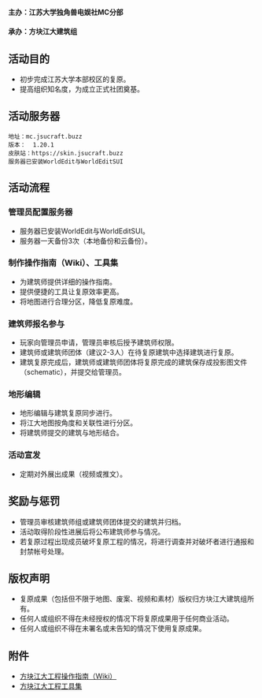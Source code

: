 #### 主办：江苏大学独角兽电娱社MC分部

#### 承办：方块江大建筑组

## 活动目的

- 初步完成江苏大学本部校区的复原。
- 提高组织知名度，为成立正式社团奠基。

## 活动服务器

    地址：mc.jsucraft.buzz
    版本：  1.20.1
    皮肤站：https://skin.jsucraft.buzz
    服务器已安装WorldEdit与WorldEditSUI

## 活动流程

### 管理员配置服务器

- 服务器已安装WorldEdit与WorldEditSUI。
- 服务器一天备份3次（本地备份和云备份）。

### 制作操作指南（Wiki）、工具集

- 为建筑师提供详细的操作指南。
- 提供便捷的工具让复原效率更高。
- 将地图进行合理分区，降低复原难度。

### 建筑师报名参与

- 玩家向管理员申请，管理员审核后授予建筑师权限。
- 建筑师或建筑师团体（建议2-3人）在待复原建筑中选择建筑进行复原。
- 建筑复原完成后，建筑师或建筑师团体将复原完成的建筑保存成投影图文件（schematic），并提交给管理员。

### 地形编辑

- 地形编辑与建筑复原同步进行。
- 将江大地图按角度和关联性进行分区。
- 将建筑师提交的建筑与地形结合。

### 活动宣发

- 定期对外展出成果（视频或推文）。

## 奖励与惩罚

- 管理员审核建筑师组或建筑师团体提交的建筑并归档。
- 活动取得阶段性进展后将公布建筑师参与情况。
- 若复原过程出现成员破坏复原工程的情况，将进行调查并对破坏者进行通报和封禁帐号处理。

## 版权声明

- 复原成果（包括但不限于地图、废案、视频和素材）版权归方块江大建筑组所有。
- 任何人或组织不得在未经授权的情况下将复原成果用于任何商业活动。
- 任何人或组织不得在未署名或未告知的情况下使用复原成果。

## 附件

- [方块江大工程操作指南（Wiki）]()
- [方块江大工程工具集]()